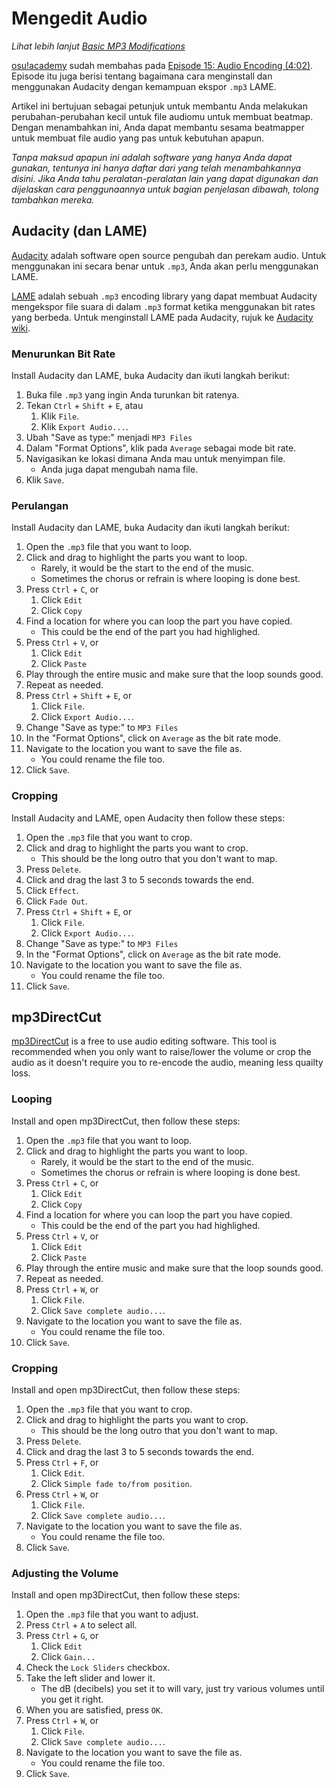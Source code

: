 # Mengedit Audio

_Lihat lebih lanjut [Basic MP3 Modifications](/wiki/Beatmap_Editor_Guides/Basic_MP3_Modifications)_

[osu!academy](/wiki/Announcements/osu!academy) sudah membahas pada [Episode 15: Audio Encoding (4:02)](http://www.youtube.com/watch?v=muu3HkG38kk).
Episode itu juga berisi tentang bagaimana cara menginstall dan menggunakan Audacity dengan kemampuan ekspor `.mp3` LAME.

Artikel ini bertujuan sebagai petunjuk untuk membantu Anda melakukan perubahan-perubahan kecil untuk file audiomu untuk membuat beatmap.
Dengan menambahkan ini, Anda dapat membantu sesama beatmapper untuk membuat file audio yang pas untuk kebutuhan apapun.

_Tanpa maksud apapun ini adalah software yang hanya Anda dapat gunakan, tentunya ini hanya daftar dari yang telah menambahkannya disini._
_Jika Anda tahu peralatan-peralatan lain yang dapat digunakan dan dijelaskan cara penggunaannya untuk bagian penjelasan dibawah, tolong tambahkan mereka._

## Audacity (dan LAME)

[Audacity](http://audacity.sourceforge.net/download/) adalah software open source pengubah dan perekam audio.
Untuk menggunakan ini secara benar untuk `.mp3`, Anda akan perlu menggunakan LAME.

[LAME](http://lame.sourceforge.net/) adalah sebuah `.mp3` encoding library yang dapat membuat Audacity mengekspor file suara di dalam `.mp3` format ketika menggunakan bit rates yang berbeda.
Untuk menginstall LAME pada Audacity, rujuk ke [Audacity wiki](http://wiki.audacityteam.org/index.php?title=Lame_Installation#Windows_Instructions).

### Menurunkan Bit Rate

Install Audacity dan LAME, buka Audacity dan ikuti langkah berikut:

1. Buka file `.mp3` yang ingin Anda turunkan bit ratenya.
2. Tekan `Ctrl` + `Shift` + `E`, atau
    1. Klik `File`.
    2. Klik `Export Audio...`.
3. Ubah "Save as type:" menjadi `MP3 Files`
4. Dalam "Format Options", klik pada `Average` sebagai mode bit rate.
5. Navigasikan ke lokasi dimana Anda mau untuk menyimpan file.
    - Anda juga dapat mengubah nama file.
6. Klik `Save`.

### Perulangan

Install Audacity dan LAME, buka Audacity dan ikuti langkah berikut:

1. Open the `.mp3` file that you want to loop.
2. Click and drag to highlight the parts you want to loop.
   - Rarely, it would be the start to the end of the music.
   - Sometimes the chorus or refrain is where looping is done best.
3. Press `Ctrl` + `C`, or
   1. Click `Edit`
   2. Click `Copy`
4. Find a location for where you can loop the part you have copied.
   - This could be the end of the part you had highlighed.
5. Press `Ctrl` + `V`, or
   1. Click `Edit`
   2. Click `Paste`
6. Play through the entire music and make sure that the loop sounds good.
7. Repeat as needed.
8. Press `Ctrl` + `Shift` + `E`, or
   1. Click `File`.
   2. Click `Export Audio...`.
3. Change "Save as type:" to `MP3 Files`
4. In the "Format Options", click on `Average` as the bit rate mode.
5. Navigate to the location you want to save the file as.
   - You could rename the file too.
6. Click `Save`.

### Cropping

Install Audacity and LAME, open Audacity then follow these steps:

1. Open the `.mp3` file that you want to crop.
2. Click and drag to highlight the parts you want to crop.
   - This should be the long outro that you don't want to map.
3. Press `Delete`.
4. Click and drag the last 3 to 5 seconds towards the end.
5. Click `Effect`.
5. Click `Fade Out`.
6. Press `Ctrl` + `Shift` + `E`, or
   1. Click `File`.
   2. Click `Export Audio...`.
7. Change "Save as type:" to `MP3 Files`
8. In the "Format Options", click on `Average` as the bit rate mode.
9. Navigate to the location you want to save the file as.
   - You could rename the file too.
10. Click `Save`.

## mp3DirectCut

[mp3DirectCut](http://mpesch3.de1.cc/mp3dc.html) is a free to use audio editing software.
This tool is recommended when you only want to raise/lower the volume or crop the audio as it doesn't require you to re-encode the audio, meaning less quailty loss.

### Looping

Install and open mp3DirectCut, then follow these steps:

1. Open the `.mp3` file that you want to loop.
2. Click and drag to highlight the parts you want to loop.
   - Rarely, it would be the start to the end of the music.
   - Sometimes the chorus or refrain is where looping is done best.
3. Press `Ctrl` + `C`, or
   1. Click `Edit`
   2. Click `Copy`
4. Find a location for where you can loop the part you have copied.
   - This could be the end of the part you had highlighed.
5. Press `Ctrl` + `V`, or
   1. Click `Edit`
   2. Click `Paste`
6. Play through the entire music and make sure that the loop sounds good.
7. Repeat as needed.
8. Press `Ctrl` + `W`, or
   1. Click `File`.
   2. Click `Save complete audio...`.
9. Navigate to the location you want to save the file as.
   - You could rename the file too.
10. Click `Save`.

### Cropping

Install and open mp3DirectCut, then follow these steps:

1. Open the `.mp3` file that you want to crop.
2. Click and drag to highlight the parts you want to crop.
   - This should be the long outro that you don't want to map.
3. Press `Delete`.
4. Click and drag the last 3 to 5 seconds towards the end.
5. Press `Ctrl` + `F`, or
   1. Click `Edit`.
   2. Click `Simple fade to/from position`.
6. Press `Ctrl` + `W`, or
   1. Click `File`.
   2. Click `Save complete audio...`.
7. Navigate to the location you want to save the file as.
   - You could rename the file too.
8. Click `Save`.

### Adjusting the Volume

Install and open mp3DirectCut, then follow these steps:

1. Open the `.mp3` file that you want to adjust.
2. Press `Ctrl` + `A` to select all.
3. Press `Ctrl` + `G`, or
   1. Click `Edit`
   2. Click `Gain...`
4. Check the `Lock Sliders` checkbox.
5. Take the left slider and lower it.
   - The dB (decibels) you set it to will vary, just try various volumes until you get it right.
6. When you are satisfied, press `OK`.
7. Press `Ctrl` + `W`, or
   1. Click `File`.
   2. Click `Save complete audio...`.
8. Navigate to the location you want to save the file as.
   - You could rename the file too.
9. Click `Save`.